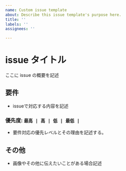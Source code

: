 ```yaml
---
name: Custom issue template
about: Describe this issue template's purpose here.
title: ''
labels: ''
assignees: ''

---
```


# issue タイトル
ここに issue の概要を記述

## 要件
- issueで対応する内容を記述

### 優先度: `最高 | 高 | 低 | 最低 |`
- 要件対応の優先レベルとその理由を記述する。

## その他
- 画像やその他に伝えたいことがある場合記述
